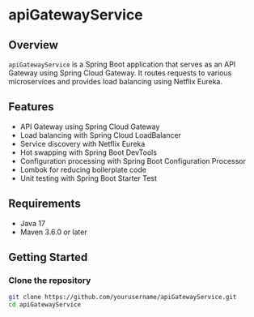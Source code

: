 # apiGatewayService

## Overview
`apiGatewayService` is a Spring Boot application that serves as an API Gateway using Spring Cloud Gateway. It routes requests to various microservices and provides load balancing using Netflix Eureka.

## Features
- API Gateway using Spring Cloud Gateway
- Load balancing with Spring Cloud LoadBalancer
- Service discovery with Netflix Eureka
- Hot swapping with Spring Boot DevTools
- Configuration processing with Spring Boot Configuration Processor
- Lombok for reducing boilerplate code
- Unit testing with Spring Boot Starter Test

## Requirements
- Java 17
- Maven 3.6.0 or later

## Getting Started

### Clone the repository
```sh
git clone https://github.com/yourusername/apiGatewayService.git
cd apiGatewayService

